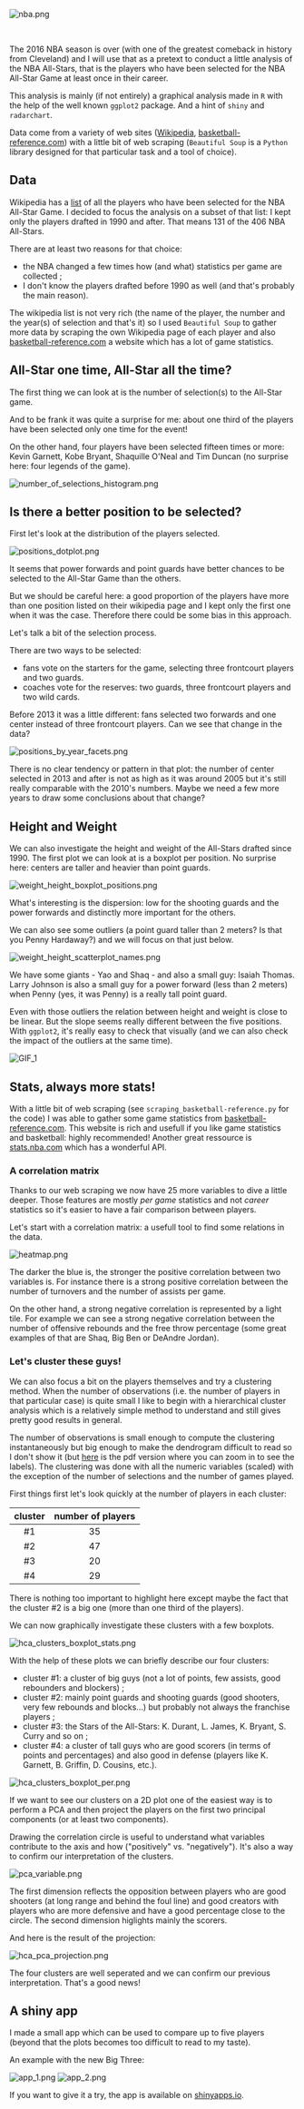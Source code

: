 ![nba.png](nba.png?raw=true)

<br>

The 2016 NBA season is over (with one of the greatest comeback in history from Cleveland) and I will use that as a pretext to conduct a little analysis of the NBA All-Stars, that is the players who have been selected for the NBA All-Star Game at least once in their career.

This analysis is mainly (if not entirely) a graphical analysis made in `R` with the help of the well known `ggplot2` package. And a hint of `shiny` and `radarchart`.

Data come from a variety of web sites ([Wikipedia](https://en.wikipedia.org), [basketball-reference.com](http://www.basketball-reference.com/)) with a little bit of web scraping (`Beautiful Soup` is a `Python` library designed for that particular task and a tool of choice).

## Data

Wikipedia has a [list](https://en.wikipedia.org/wiki/List_of_NBA_All-Stars) of all the players who have been selected for the NBA All-Star Game. I decided to focus the analysis on a subset of that list: I kept only the players drafted in 1990 and after.
That means 131 of the 406 NBA All-Stars.

There are at least two reasons for that choice: 
* the NBA changed a few times how (and what) statistics per game are collected ;
* I don't know the players drafted before 1990 as well (and that's probably the main reason).

The wikipedia list is not very rich (the name of the player, the number and the year(s) of selection and that's it) so I used `Beautiful Soup` to gather more data by scraping the own Wikipedia page of each player and also  [basketball-reference.com](http://www.basketball-reference.com/) a website which has a lot of game statistics.

## All-Star one time, All-Star all the time?

The first thing we can look at is the number of selection(s) to the All-Star game.

And to be frank it was quite a surprise for me: about one third of the players have been selected only one time for the event! 

On the other hand, four players have been selected fifteen times or more: Kevin Garnett, Kobe Bryant, Shaquille O'Neal and Tim Duncan (no surprise here: four legends of the game).

![number_of_selections_histogram.png](/plots/number_of_selections_histogram.png?raw=true)

## Is there a better position to be selected? 

First let's look at the distribution of the players selected.

![positions_dotplot.png](/plots/positions_dotplot.png?raw=true)

It seems that power forwards and point guards have better chances to be selected to the All-Star Game than the others. 

But we should be careful here: a good proportion of the players have more than one position listed on their wikipedia page and I kept only the first one when it was the case. Therefore there could be some bias in this approach.

Let's talk a bit of the selection process.

There are two ways to be selected: 
* fans vote on the starters for the game, selecting three frontcourt players and two guards. 
* coaches vote for the reserves: two guards, three frontcourt players and two wild cards.

Before 2013 it was a little different: fans selected two forwards and one center instead of three frontcourt players.
Can we see that change in the data?

![positions_by_year_facets.png](/plots/positions_by_year_facets.png?raw=true)

There is no clear tendency or pattern in that plot: the number of center selected in 2013 and after is not as high as it was around 2005 but it's still really comparable with the 2010's numbers. Maybe we need a few more years to draw some conclusions about that change?

## Height and Weight

We can also investigate the height and weight of the All-Stars drafted since 1990. The first plot we can look at is a boxplot per position. No surprise here: centers are taller and heavier than point guards.

![weight_height_boxplot_positions.png](/plots/weight_height_boxplot_positions.png?raw=true)

What's interesting is the dispersion: low for the shooting guards and the power forwards and distinctly more important for the others.

We can also see some outliers (a point guard taller than 2 meters? Is that you Penny Hardaway?) and we will focus on that just below.

![weight_height_scatterplot_names.png](/plots/weight_height_scatterplot_names.png?raw=true)

We have some giants - Yao and Shaq - and also a small guy: Isaiah Thomas. Larry Johnson is also a small guy for a power forward (less than 2 meters) when Penny (yes, it was Penny) is a really tall point guard.

Even with those outliers the relation between height and weight is close to be linear. But the slope seems really different between the five positions. With `ggplot2`, it's really easy to check that visually (and we can also check the impact of the outliers at the same time).

![GIF_1](/plots/weight_height_linear_regressions_gif.gif)

## Stats, always more stats!

With a little bit of web scraping (see `scraping_basketball-reference.py` for the code) I was able to gather some game statistics from [basketball-reference.com](http://www.basketball-reference.com/). This website is rich and usefull if you like game statistics and basketball: highly recommended! Another great ressource is [stats.nba.com](http://stats.nba.com/) which has a wonderful API.

### A correlation matrix

Thanks to our web scraping we now have 25 more variables to dive a little deeper. Those features are mostly *per game* statistics and not *career* statistics so it's easier to have a fair comparison between players.      

Let's start with a correlation matrix: a usefull tool to find some relations in the data.

![heatmap.png](/plots/heatmap.png)

The darker the blue is, the stronger the positive correlation between two variables is. For instance there is a strong positive correlation between the number of turnovers and the number of assists per game.

On the other hand, a strong negative correlation is represented by a light tile. For example we can see a strong negative correlation between the number of offensive rebounds and the free throw percentage (some great examples of that are Shaq, Big Ben or DeAndre Jordan).

### Let's cluster these guys!

We can also focus a bit on the players themselves and try a clustering method. When the number of observations (i.e. the number of players in that particular case) is quite small I like to begin with a hierarchical cluster analysis which is a relatively simple method to understand and still gives pretty good results in general.

The number of observations is small enough to compute the clustering instantaneously but big enough to make the dendrogram difficult to read so I don't show it (but [here](/plots/hca.pdf) is the pdf version where you can zoom in to see the labels). 
The clustering was done with all the numeric variables (scaled) with the exception of the number of selections and the number of games played.

First things first let's look quickly at the number of players in each cluster:

| cluster | number of players |
| :---: | :---: |
| #1 | 35 |
| #2 | 47 |
| #3 | 20 |
| #4 | 29 |

There is nothing too important to highlight here except maybe the fact that the cluster #2 is a big one (more than one third of the players).

We can now graphically investigate these clusters with a few boxplots.

![hca_clusters_boxplot_stats.png](/plots/hca_clusters_boxplot_stats.png?raw=true)

With the help of these plots we can briefly describe our four clusters:
* cluster #1: a cluster of big guys (not a lot of points, few assists, good rebounders and blockers) ;
* cluster #2: mainly point guards and shooting guards (good shooters, very few rebounds and blocks...) but probably not always the franchise players ;
* cluster #3: the Stars of the All-Stars: K. Durant, L. James, K. Bryant, S. Curry and so on ;
* cluster #4: a cluster of tall guys who are good scorers (in terms of points and percentages) and also good in defense (players like K. Garnett, B. Griffin, D. Cousins, etc.).

![hca_clusters_boxplot_per.png](/plots/hca_clusters_boxplot_per.png?raw=true)

If we want to see our clusters on a 2D plot one of the easiest way is to perform a PCA and then project the players on the first two principal components (or at least two components).

Drawing the correlation circle is useful to understand what variables contribute to the axis and how ("positively" vs. "negatively"). It's also a way to confirm our interpretation of the clusters.

![pca_variable.png](/plots/pca_variable.png?raw=true)

The first dimension reflects the opposition between players who are good shooters (at long range and behind the foul line) and good creators with players who are more defensive and have a good percentage close to the circle. 
The second dimension higlights mainly the scorers.

And here is the result of the projection:

![hca_pca_projection.png](/plots/hca_pca_projection.png?raw=true)

The four clusters are well seperated and we can confirm our previous interpretation. That's a good news!

## A shiny app

I made a small app which can be used to compare up to five players (beyond that the plots becomes too difficult to read to my taste).

An example with the new Big Three:

![app_1.png](/app/app_1.png?raw=true)
![app_2.png](/app/app_2.png?raw=true)

If you want to give it a try, the app is available on [shinyapps.io](https://thoera.shinyapps.io/nba_all_stars/).

